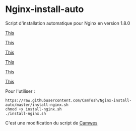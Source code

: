 # Nginx-install-auto
Script d'installation automatique pour Nginx en version 1.8.0


[This](http://nginx.org/en/linux_packages.html)


[This](http://nginx.org/en/linux_packages.html)


[This](http://nginx.org/en/linux_packages.html)


[This](http://nginx.org/en/linux_packages.html)


[This](http://nginx.org/en/linux_packages.html)


[This](http://nginx.org/en/linux_packages.html)


Pour l'utiliser : 

```
https://raw.githubusercontent.com/CamTosh/Nginx-install-auto/master/install-nginx.sh
chmod +x install-nginx.sh
./install-nginx.sh
```

C'est une modification du script de [Camwes](https://github.com/camwes/)
